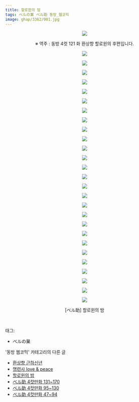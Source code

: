 ```yaml
---
title: 할로윈의 밤
tags: ベルの巣 ベル助 동방_웹코믹
image: ghap/3362/001.jpg
---
```

<div class="article">
<p style="text-align: center; clear: none; float: none;"><img src="{{ site.nasurl }}/ghap/3362/001.jpg"/></p>
<p style="text-align: center; clear: none; float: none;">※ 역주 : 동방 4컷 121 화 환상향 할로윈의 후편입니다.</p>
<p style="text-align: center; clear: none; float: none;"><img src="{{ site.nasurl }}/ghap/3362/002.jpg"/></p>
<p style="text-align: center; clear: none; float: none;"><img src="{{ site.nasurl }}/ghap/3362/003.jpg"/></p>
<p style="text-align: center; clear: none; float: none;"><img src="{{ site.nasurl }}/ghap/3362/004.jpg"/></p>
<p style="text-align: center; clear: none; float: none;"><img src="{{ site.nasurl }}/ghap/3362/005.jpg"/></p>
<p style="text-align: center; clear: none; float: none;"><img src="{{ site.nasurl }}/ghap/3362/006.jpg"/></p>
<p style="text-align: center; clear: none; float: none;"><img src="{{ site.nasurl }}/ghap/3362/007.jpg"/></p>
<p style="text-align: center; clear: none; float: none;"><img src="{{ site.nasurl }}/ghap/3362/008.jpg"/></p>
<p style="text-align: center; clear: none; float: none;"><img src="{{ site.nasurl }}/ghap/3362/009.jpg"/></p>
<p style="text-align: center; clear: none; float: none;"><img src="{{ site.nasurl }}/ghap/3362/010.jpg"/></p>
<p style="text-align: center; clear: none; float: none;"><img src="{{ site.nasurl }}/ghap/3362/011.jpg"/></p>
<p style="text-align: center; clear: none; float: none;"><img src="{{ site.nasurl }}/ghap/3362/012.jpg"/></p>
<p style="text-align: center; clear: none; float: none;"><img src="{{ site.nasurl }}/ghap/3362/013.jpg"/></p>
<p style="text-align: center; clear: none; float: none;"><img src="{{ site.nasurl }}/ghap/3362/014.jpg"/></p>
<p style="text-align: center; clear: none; float: none;"><img src="{{ site.nasurl }}/ghap/3362/015.jpg"/></p>
<p style="text-align: center; clear: none; float: none;"><img src="{{ site.nasurl }}/ghap/3362/016.jpg"/></p>
<p style="text-align: center; clear: none; float: none;"><img src="{{ site.nasurl }}/ghap/3362/017.jpg"/></p>
<p style="text-align: center; clear: none; float: none;"><img src="{{ site.nasurl }}/ghap/3362/018.jpg"/></p>
<p style="text-align: center; clear: none; float: none;"><img src="{{ site.nasurl }}/ghap/3362/019.jpg"/></p>
<p style="text-align: center; clear: none; float: none;"><img src="{{ site.nasurl }}/ghap/3362/020.jpg"/></p>
<p style="text-align: center; clear: none; float: none;"><img src="{{ site.nasurl }}/ghap/3362/021.jpg"/></p>
<p style="text-align: center; clear: none; float: none;"><img src="{{ site.nasurl }}/ghap/3362/022.jpg"/></p>
<p style="text-align: center; clear: none; float: none;"><img src="{{ site.nasurl }}/ghap/3362/023.jpg"/></p>
<p style="text-align: center; clear: none; float: none;"><img src="{{ site.nasurl }}/ghap/3362/024.jpg"/></p>
<p style="text-align: center; clear: none; float: none;"><img src="{{ site.nasurl }}/ghap/3362/025.jpg"/></p>
<p style="text-align: center; clear: none; float: none;"><img src="{{ site.nasurl }}/ghap/3362/026.jpg"/></p>
<p style="text-align: center; clear: none; float: none;"><img src="{{ site.nasurl }}/ghap/3362/027.jpg"/></p>
<p style="text-align: center; clear: none; float: none;"><img src="{{ site.nasurl }}/ghap/3362/028.jpg"/></p>
<p style="text-align: center; clear: none; float: none;">[ベル助] 할로윈의 밤</p>
<p><br/></p>
</div><div class="tagTrail">
<p>태그: </p>
<ul>
<li>ベルの巣</li>
</ul>
</div><div class="another">
<p>'동방 웹코믹' 카테고리의 다른 글</p>
<ul>
<li><a href="/2017-06-11-ghap_3366">환상향 근하신년</a></li>
<li><a href="/2017-06-11-ghap_3365">명련사 love &amp; peace</a></li>
<li><a href="/2017-06-09-ghap_3362">할로윈의 밤</a></li>
<li><a href="/2017-06-09-ghap_3361">ベル助 4컷만화 131~170</a></li>
<li><a href="/2017-06-09-ghap_3360">ベル助 4컷만화 95~130</a></li>
<li><a href="/2017-06-09-ghap_3359">ベル助 4컷만화 47~94</a></li>
</ul>
</div><div class="cb_module cb_fluid">
<div class="cb_wrt cb_profile">
</div><!-- commentList close -->
</div>